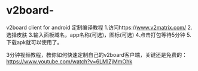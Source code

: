 # v2board-
v2board client for android 定制编译教程
1.访问https://www.v2matrix.com/
2.选择皮肤
3.输入面板域名，app名称(可选)，图标(可选)
4.点击打包等待5分钟
5.下载apk就可以使用了。

3分钟视频教程，教你如何快速定制自己的v2board客户端，关键还是免费的：
https://www.youtube.com/watch?v=6LMIZjMmOhk



